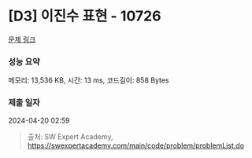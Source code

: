 # [D3] 이진수 표현 - 10726 

[문제 링크](https://swexpertacademy.com/main/code/problem/problemDetail.do?contestProbId=AXRSXf_a9qsDFAXS) 

### 성능 요약

메모리: 13,536 KB, 시간: 13 ms, 코드길이: 858 Bytes

### 제출 일자

2024-04-20 02:59



> 출처: SW Expert Academy, https://swexpertacademy.com/main/code/problem/problemList.do